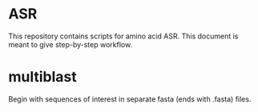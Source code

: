 # ASR
This repository contains scripts for amino acid ASR.
This document is meant to give step-by-step workflow.

# multiblast
Begin with sequences of interest in separate fasta (ends with .fasta) files.
